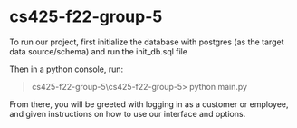 # cs425-f22-group-5

To run our project, first initialize the database with postgres (as the target data source/schema) and run the init_db.sql file

Then in a python console, run: 
>cs425-f22-group-5\cs425-f22-group-5> python main.py

From there, you will be greeted with logging in as a customer or employee, and given instructions on how to use our interface and options.

